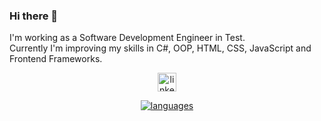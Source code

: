 ### Hi there 👋
<p>I'm working as a Software Development Engineer in Test. </br>
  Currently I'm improving my skills in C#, OOP, HTML, CSS, JavaScript and Frontend Frameworks.
</p>
<p class="linkedin" align="center">
  <a href="https://www.linkedin.com/in/onuryasavul/" target="blank">
    <img align="center" src="https://cdn.jsdelivr.net/npm/simple-icons@3.0.1/icons/linkedin.svg" alt="linkedin" height="30" />
</p>
<p class="languages" align="center">
  <img src="https://github-readme-stats.vercel.app/api/top-langs/?username=onuryasavul&layout=compact" alt="languages" />           
</p>

<!--
**onuryasavul/onuryasavul** is a ✨ _special_ ✨ repository because its `README.md` (this file) appears on your GitHub profile.

Here are some ideas to get you started:

- 🔭 I’m currently working on ...
- 🌱 I’m currently learning ...
- 👯 I’m looking to collaborate on ...
- 🤔 I’m looking for help with ...
- 💬 Ask me about ...
- 📫 How to reach me: ...
- 😄 Pronouns: ...
- ⚡ Fun fact: ...
-->
